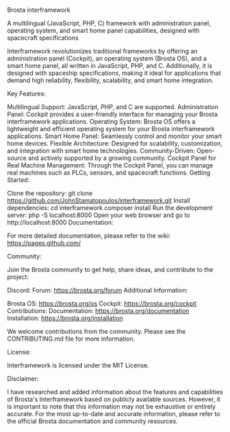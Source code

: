 Brosta interframework

A multilingual (JavaScript, PHP, C) framework with administration panel, operating system, and smart home panel capabilities, designed with spacecraft specifications

Interframework revolutionizes traditional frameworks by offering an administration panel (Cockpit), an operating system (Brosta OS), and a smart home panel, all written in JavaScript, PHP, and C. Additionally, it is designed with spaceship specifications, making it ideal for applications that demand high reliability, flexibility, scalability, and smart home integration.

Key Features:

Multilingual Support: JavaScript, PHP, and C are supported.
Administration Panel: Cockpit provides a user-friendly interface for managing your Brosta interframework applications.
Operating System: Brosta OS offers a lightweight and efficient operating system for your Brosta interframework applications.
Smart Home Panel: Seamlessly control and monitor your smart home devices.
Flexible Architecture: Designed for scalability, customization, and integration with smart home technologies.
Community-Driven: Open-source and actively supported by a growing community.
Cockpit Panel for Real Machine Management: Through the Cockpit Panel, you can manage real machines such as PLCs, sensors, and spacecraft functions.
Getting Started:

Clone the repository:
git clone https://github.com/JohnStamatopoulos/interframework.git
Install dependencies:
cd interframework
composer install
Run the development server:
php -S localhost:8000
Open your web browser and go to http://localhost:8000
Documentation:

For more detailed documentation, please refer to the wiki: https://pages.github.com/

Community:

Join the Brosta community to get help, share ideas, and contribute to the project:

Discord:
Forum: https://brosta.org/forum
Additional Information:

Brosta OS: https://brosta.org/os
Cockpit: https://brosta.org/cockpit
Contributions:
Documentation: https://brosta.org/documentation
Installation: https://brosta.org/installation

We welcome contributions from the community. Please see the CONTRIBUTING.md file for more information.

License:

Interframework is licensed under the MIT License.

Disclaimer:

I have researched and added information about the features and capabilities of Brosta's Interframework based on publicly available sources. However, it is important to note that this information may not be exhaustive or entirely accurate. For the most up-to-date and accurate information, please refer to the official Brosta documentation and community resources.
